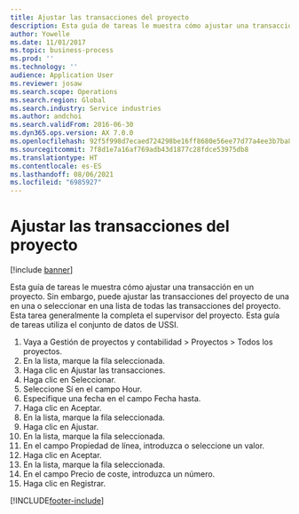 ```yaml
---
title: Ajustar las transacciones del proyecto
description: Esta guía de tareas le muestra cómo ajustar una transacción en un proyecto.
author: Yowelle
ms.date: 11/01/2017
ms.topic: business-process
ms.prod: ''
ms.technology: ''
audience: Application User
ms.reviewer: josaw
ms.search.scope: Operations
ms.search.region: Global
ms.search.industry: Service industries
ms.author: andchoi
ms.search.validFrom: 2016-06-30
ms.dyn365.ops.version: AX 7.0.0
ms.openlocfilehash: 92f5f998d7ecaed724298be16ff8680e56ee77d77a4ee3b7ba83fa5a8a1a4787
ms.sourcegitcommit: 7f8d1e7a16af769adb43d1877c28fdce53975db8
ms.translationtype: HT
ms.contentlocale: es-ES
ms.lasthandoff: 08/06/2021
ms.locfileid: "6985927"
---
```

# <a name="adjust-project-transactions"></a>Ajustar las transacciones del proyecto

[!include [banner](../../includes/banner.md)]

Esta guía de tareas le muestra cómo ajustar una transacción en un proyecto. Sin embargo, puede ajustar las transacciones del proyecto de una en una o seleccionar en una lista de todas las transacciones del proyecto. Esta tarea generalmente la completa el supervisor del proyecto. Esta guía de tareas utiliza el conjunto de datos de USSI.

1. Vaya a Gestión de proyectos y contabilidad > Proyectos > Todos los proyectos. 
2. En la lista, marque la fila seleccionada. 
3. Haga clic en Ajustar las transacciones. 
4. Haga clic en Seleccionar. 
5. Seleccione Sí en el campo Hour. 
6. Especifique una fecha en el campo Fecha hasta. 
7. Haga clic en Aceptar. 
8. En la lista, marque la fila seleccionada. 
9. Haga clic en Ajustar. 
10. En la lista, marque la fila seleccionada. 
11. En el campo Propiedad de línea, introduzca o seleccione un valor. 
12. Haga clic en Aceptar. 
13. En la lista, marque la fila seleccionada. 
14. En el campo Precio de coste, introduzca un número. 
15. Haga clic en Registrar. 


[!INCLUDE[footer-include](../../includes/footer-banner.md)]